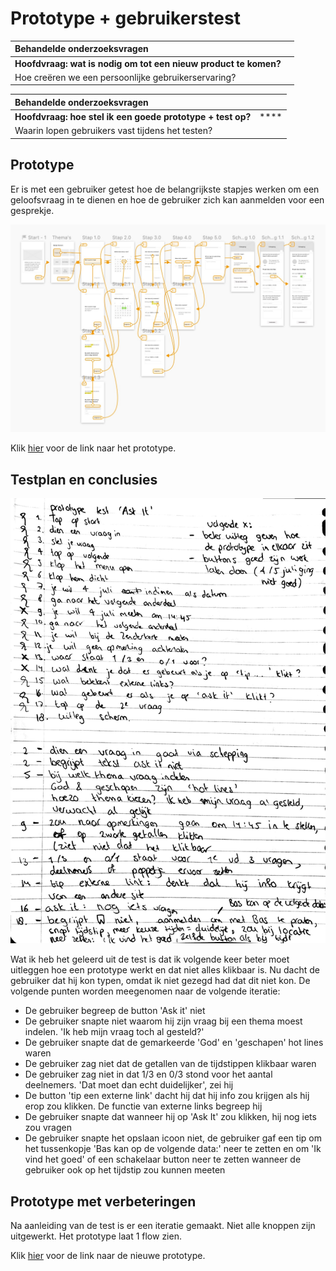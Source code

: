 # Prototype + gebruikerstest

| Behandelde onderzoeksvragen |  |
| :--- | :--- |
| **Hoofdvraag: wat is nodig om tot een nieuw product te komen?** |  |
| Hoe creëren we een persoonlijke gebruikerservaring? |  |

| Behandelde onderzoeksvragen |  |
| :--- | :--- |
| **Hoofdvraag: hoe stel ik een goede prototype + test op?** | \*\*\*\* |
| Waarin lopen gebruikers vast tijdens het testen? |  |

## Prototype

Er is met een gebruiker getest hoe de belangrijkste stapjes werken om een geloofsvraag in te dienen en hoe de gebruiker zich kan aanmelden voor een gesprekje.

![](../.gitbook/assets/prototype%20%282%29.jpeg)

Klik [hier](https://sketch.cloud/s/rwp7x/a/d5DLD3/play) voor de link naar het prototype.

## Testplan en conclusies

![](../.gitbook/assets/conclusies.JPG)

Wat ik heb het geleerd uit de test is dat ik volgende keer beter moet uitleggen hoe een prototype werkt en dat niet alles klikbaar is. Nu dacht de gebruiker dat hij kon typen, omdat ik niet gezegd had dat dit niet kon. De volgende punten worden meegenomen naar de volgende iteratie:

* De gebruiker begreep de button 'Ask it' niet
* De gebruiker snapte niet waarom hij zijn vraag bij een thema moest indelen. 'Ik heb mijn vraag toch al gesteld?'
* De gebruiker snapte dat de gemarkeerde 'God' en 'geschapen' hot lines waren
* De gebruiker zag niet dat de getallen van de tijdstippen klikbaar waren
* De gebruiker zag niet in dat 1/3 en 0/3 stond voor het aantal deelnemers. 'Dat moet dan echt duidelijker', zei hij
* De button 'tip een externe link' dacht hij dat hij info zou krijgen als hij erop zou klikken. De functie van externe links begreep hij
* De gebruiker snapte dat wanneer hij op 'Ask It' zou klikken, hij nog iets zou vragen
* De gebruiker snapte het opslaan icoon niet, de gebruiker gaf een tip om het tussenkopje 'Bas kan op de volgende data:' neer te zetten en om 'Ik vind het goed' of een schakelaar button neer te zetten wanneer de gebruiker ook op het tijdstip zou kunnen meeten

## Prototype met verbeteringen

Na aanleiding van de test is er een iteratie gemaakt. Niet alle knoppen zijn uitgewerkt. Het prototype laat 1 flow zien.

Klik [hier](https://sketch.cloud/s/rwp7x/a/eLp7op/play) voor de link naar de nieuwe prototype.

